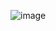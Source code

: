 ![image](https://github.com/lightning-goats/.github/assets/792024/8bf1f56b-8f30-4556-ba53-bd839d4ec244) 
